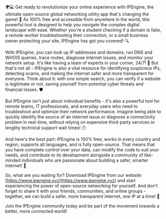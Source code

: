 🌍💻 Get ready to revolutionize your online experience with IPEngine, the ultimate open-source global networking utility app that's changing the game! 🚀 As 100% free and accessible from anywhere in the world, this powerful tool is designed to help you navigate the complex digital landscape with ease. Whether you're a student checking if a domain is fake, a remote worker troubleshooting their connection, or a small business owner protecting your site, IPEngine has got you covered! 🔍

With IPEngine, you can look up IP addresses and domains, run DNS and WHOIS queries, trace routes, diagnose internet issues, and monitor your network setup. It's like having a team of experts in your corner, 24/7! 📡 But that's not all - IPEngine is also a vital resource for identifying suspicious IPs, detecting scams, and making the internet safer and more transparent for everyone. Think about it: with one simple search, you can verify if a website is legitimate or not, saving yourself from potential cyber threats and financial losses. 🛡️

But IPEngine isn't just about individual benefits - it's also a powerful tool for remote teams, IT professionals, and everyday users who need to troubleshoot and optimize their network performance. Imagine being able to quickly identify the source of an internet issue or diagnose a connectivity problem in real-time, without relying on expensive third-party services or lengthy technical support wait times! 🕒

And here's the best part: IPEngine is 100% free, works in every country and region, supports all languages, and is fully open-source. That means that you have complete control over your data, can modify the code to suit your needs, and contribute to its development alongside a community of like-minded individuals who are passionate about building a safer, smarter internet! 🌟

So, what are you waiting for? Download IPEngine from our website [https://www.ipengine.xyz](https://www.ipengine.xyz) and start experiencing the power of open-source networking for yourself. And don't forget to share it with your friends, communities, and online groups - together, we can build a safer, more transparent internet, one IP at a time! 🌟

Join the IPEngine community today and be part of the movement towards a better, more connected world!
